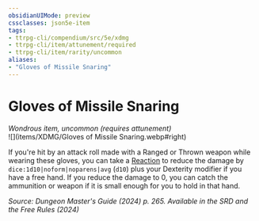 ```yaml
---
obsidianUIMode: preview
cssclasses: json5e-item
tags:
- ttrpg-cli/compendium/src/5e/xdmg
- ttrpg-cli/item/attunement/required
- ttrpg-cli/item/rarity/uncommon
aliases: 
- "Gloves of Missile Snaring"
---
```

# Gloves of Missile Snaring
*Wondrous item, uncommon (requires attunement)*  
![](items/XDMG/Gloves of Missile Snaring.webp#right)


If you're hit by an attack roll made with a Ranged or Thrown weapon while wearing these gloves, you can take a [Reaction](/3-Mechanics/CLI/variant-rules/reaction-xphb.md) to reduce the damage by `dice:1d10|noform|noparens|avg` (`d10`) plus your Dexterity modifier if you have a free hand. If you reduce the damage to 0, you can catch the ammunition or weapon if it is small enough for you to hold in that hand.

*Source: Dungeon Master's Guide (2024) p. 265. Available in the <span title='Systems Reference Document (5.2)'>SRD</span> and the Free Rules (2024)*
